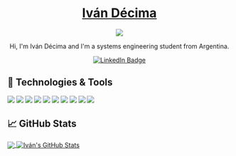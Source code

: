 <div id="header" align="center">
  <h1><a href="https://ivan-decima-portfolio.netlify.app/">Iván Décima</a></h1>
  <img src="https://media.giphy.com/media/qgQUggAC3Pfv687qPC/giphy.gif"/>
  <p> </p>
  <p> </p>
  <p>Hi, I'm Iván Décima and I'm a systems engineering student from Argentina.</p>
  <p> </p>
  <p> </p>
  <div id="badges">
  <a href="https://www.linkedin.com/in/ivan-decima/">
    <img src="https://img.shields.io/badge/LinkedIn-blue?style=for-the-badge&logo=linkedin&logoColor=white" alt="LinkedIn Badge"/>
  </a>
</div>
</div>



## 🔧 Technologies & Tools
![](https://img.shields.io/badge/OS-Linux-informational?style=flat&logo=linux&logoColor=white&color=2bbc8a)
![](https://img.shields.io/badge/Editor-VS%20Code-informational?style=flat&logo=visualstudiocode&logoColor=white&color=2bbc8a)
![](https://img.shields.io/badge/Code-Python-informational?style=flat&logo=python&logoColor=white&color=2bbc8a)
![](https://img.shields.io/badge/Code-JavaScript-informational?style=flat&logo=javascript&logoColor=white&color=2bbc8a)
![](https://img.shields.io/badge/Code-TypeScript-informational?style=flat&logo=typescript&logoColor=white&color=2bbc8a)
![](https://img.shields.io/badge/Code-Angular-informational?style=flat&logo=angular&logoColor=white&color=2bbc8a)
![](https://img.shields.io/badge/Code-Java-informational?style=flat&logo=java&logoColor=white&color=2bbc8a)
![](https://img.shields.io/badge/Shell-Bash-informational?style=flat&logo=gnu-bash&logoColor=white&color=2bbc8a)
![](https://img.shields.io/badge/Tools-MySQL-informational?style=flat&logo=mysql&logoColor=white&color=2bbc8a)
![](https://img.shields.io/badge/Tools-MongoDB-informational?style=flat&logo=mongodb&logoColor=white&color=2bbc8a)

## &#x1f4c8; GitHub Stats

<a href="https://github.com/IvanDec0/IvanDec0">
  <img align="center" src="https://github-readme-stats.vercel.app/api/top-langs/?username=IvanDec0&&theme=radical&show_icons=true&langs_count=5" />
</a>
<a href="https://github.com/IvanDec0/IvanDec0">
  <img align="center" src="https://github-readme-stats.vercel.app/api/?username=IvanDec0&theme=radical&show_icons=true" alt="Iván's GitHub Stats" />
</a>
